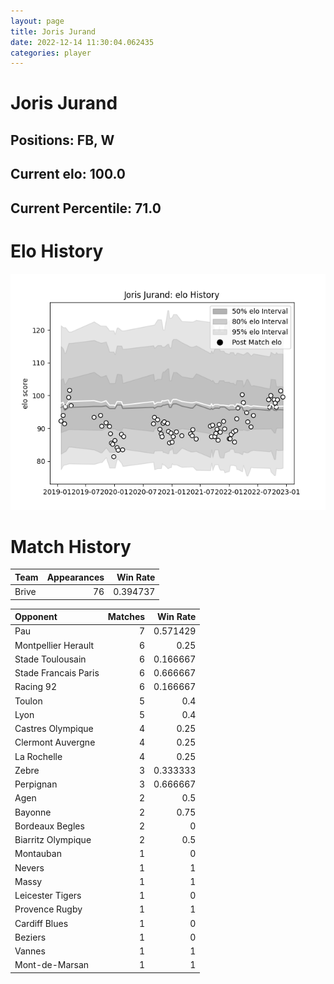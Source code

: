 ```yaml
---  
layout: page  
title: Joris Jurand  
date: 2022-12-14 11:30:04.062435  
categories: player  
---
```

# Joris Jurand

## Positions: FB, W

## Current elo: 100.0

## Current Percentile: 71.0

# Elo History


![elo history](history_JorisJurand.png)
# Match History


| Team   |   Appearances |   Win Rate |
|:-------|--------------:|-----------:|
| Brive  |            76 |   0.394737 |

| Opponent             |   Matches |   Win Rate |
|:---------------------|----------:|-----------:|
| Pau                  |         7 |   0.571429 |
| Montpellier Herault  |         6 |   0.25     |
| Stade Toulousain     |         6 |   0.166667 |
| Stade Francais Paris |         6 |   0.666667 |
| Racing 92            |         6 |   0.166667 |
| Toulon               |         5 |   0.4      |
| Lyon                 |         5 |   0.4      |
| Castres Olympique    |         4 |   0.25     |
| Clermont Auvergne    |         4 |   0.25     |
| La Rochelle          |         4 |   0.25     |
| Zebre                |         3 |   0.333333 |
| Perpignan            |         3 |   0.666667 |
| Agen                 |         2 |   0.5      |
| Bayonne              |         2 |   0.75     |
| Bordeaux Begles      |         2 |   0        |
| Biarritz Olympique   |         2 |   0.5      |
| Montauban            |         1 |   0        |
| Nevers               |         1 |   1        |
| Massy                |         1 |   1        |
| Leicester Tigers     |         1 |   0        |
| Provence Rugby       |         1 |   1        |
| Cardiff Blues        |         1 |   0        |
| Beziers              |         1 |   0        |
| Vannes               |         1 |   1        |
| Mont-de-Marsan       |         1 |   1        |